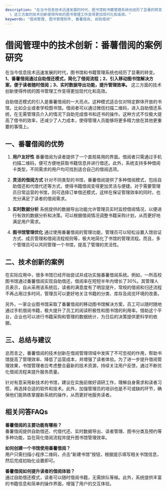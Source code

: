 ```yaml
---
description: "在当今信息技术迅速发展的时代，图书馆和书籍管理系统也经历了显著的转变。**1、番薯借阅通过自助借还模式，简化了借阅流程；2、引入移动图书馆解决方案，便于读者随时借阅；3、实时数据导出功能，提升管理效率。**\
  \ 这三方面的技术创新使得传统的图书管理工作变得更加现代化和高效。"
keywords: "借阅管理, 图书管理软件, 番薯借阅, 自助借阅"
---
```

# 借阅管理中的技术创新：番薯借阅的案例研究

在当今信息技术迅速发展的时代，图书馆和书籍管理系统也经历了显著的转变。**1、番薯借阅通过自助借还模式，简化了借阅流程；2、引入移动图书馆解决方案，便于读者随时借阅；3、实时数据导出功能，提升管理效率。** 这三方面的技术创新使得传统的图书管理工作变得更加现代化和高效。

自助借还模式的引入是番薯借阅的一大亮点。这种模式适合仅对特定群体开放的书馆，比如企业或者学校图书馆。借阅者可以通过微信扫描二维码，进入自助借还系统，在无需管理员介入的情况下自助完成借书和还书的操作。这种方式不仅极大提高了借书的效率，还减少了人力成本，使得管理人员能够将更多精力放在其他更重要的事情上。

## **一、番薯借阅的优势**

1. **用户友好性**
   番薯借阅为读者提供了一个直观易用的界面。借阅者只需通过手机扫描二维码，便可方便地获取书籍信息并进行借还。此外，系统支持多种借阅卡类型，不同需求的用户均可找到适合自己的借阅选项。

2. **灵活的借阅方式**
   针对不同类型的书馆，番薯借阅提供了多种借阅模式，包括自助借还和代借代还等方式，使得书籍借阅变得更加灵活与便捷。对于需要管理员日常运营的书馆，则可选择订单借还模式，这样在保证管理效率的同时，也充分满足了读者的借阅需求。

3. **实时数据分析**
   系统提供的数据导出功能允许管理员实时监控借阅情况，以便进行有效的数据分析和决策。可以根据借阅情况调整书籍采购计划，从而更好地满足用户需求。

4. **图书馆管理优化**
   通过使用番薯借阅的管理功能，管理员可以轻松设置入馆验证方式、成员管理和借阅流程规则等，极大地简化了书馆的管理流程。而且，多个管理员可以共同管理一个书馆，提高了管理的灵活性。

## **二、技术创新的案例**

在实际应用中，很多书馆已经开始尝试并成功实施番薯借阅系统。例如，一所高校图书馆通过番薯借阅实现自助借还，借阅率在短短半年内增长了30%。其管理人员表示，自从采用该系统后，读者的满意度有了明显提升，常规的借阅和归还流程不再占用过多时间，管理员可以更好地关注书籍的分类、库存及阅览环境的改善。

另外，一家企业图书馆采取了番薯借阅的移动图书馆解决方案，员工可以随时随地通过手机借阅书籍，极大提升了员工的阅读积极性和图书馆的利用率。借助这个平台，企业也可以进行书籍采购和管理的数据统计，为日后的决策提供更科学的依据。

## **三、总结与建议**

总而言之，番薯借阅的技术创新在借阅管理领域中发挥了不可忽视的作用，帮助书馆提高了管理效率、降低了运营成本，并增强了读者体验。为了进一步提升借阅管理效果，书馆管理者应考虑整合最新的技术资源，持续关注用户反馈，通过不断优化借阅流程来提升服务质量。

针对有意采用新技术的书馆，建议在实施前做好调研工作，理解自身需求和读者习惯，再选择合适的软件和技术。此外，加强管理员的培训也是不可或缺的环节，确保他们能熟练掌握新系统的操作，从而更好地服务读者。

## 相关问答FAQs

**番薯借阅的主要功能有哪些？**  
番薯借阅提供自助借还、代借代还、实时数据导出、读者管理、图书分类及预约等多种功能，旨在简化借阅流程并提升图书馆管理效率。

**如何创建一个书馆使用番薯借阅？**  
用户只需扫描小程序二维码，点击“新建书馆”按钮，根据提示填写相关书馆信息，然后完成初始化设置即可。

**番薯借阅如何提升读者的借阅体验？**  
通过自助借还模式，读者可以随时借阅书籍，无需排队等候。此外，系统提供丰富的书籍信息和简单的操作界面，增强了用户的交互体验。
